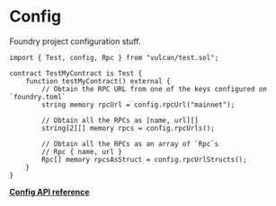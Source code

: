 # Config

Foundry project configuration stuff.

```solidity
import { Test, config, Rpc } from "vulcan/test.sol";

contract TestMyContract is Test {
    function testMyContract() external {
		// Obtain the RPC URL from one of the keys configured on `foundry.toml`
		string memory rpcUrl = config.rpcUrl("mainnet");

		// Obtain all the RPCs as [name, url][]
        string[2][] memory rpcs = config.rpcUrls();

        // Obtain all the RPCs as an array of `Rpc`s 
        // Rpc { name, url }
        Rpc[] memory rpcsAsStruct = config.rpcUrlStructs();
    }
}
```
[**Config API reference**](../reference/modules/config.md)
